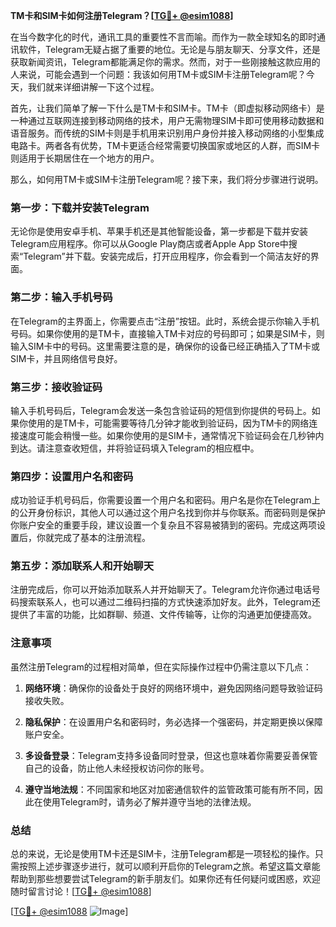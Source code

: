 **TM卡和SIM卡如何注册Telegram？[[TG💪+ @esim1088](https://t.me/s/esim1088)]**

在当今数字化的时代，通讯工具的重要性不言而喻。而作为一款全球知名的即时通讯软件，Telegram无疑占据了重要的地位。无论是与朋友聊天、分享文件，还是获取新闻资讯，Telegram都能满足你的需求。然而，对于一些刚接触这款应用的人来说，可能会遇到一个问题：我该如何用TM卡或SIM卡注册Telegram呢？今天，我们就来详细讲解一下这个过程。

首先，让我们简单了解一下什么是TM卡和SIM卡。TM卡（即虚拟移动网络卡）是一种通过互联网连接到移动网络的技术，用户无需物理SIM卡即可使用移动数据和语音服务。而传统的SIM卡则是手机用来识别用户身份并接入移动网络的小型集成电路卡。两者各有优势，TM卡更适合经常需要切换国家或地区的人群，而SIM卡则适用于长期居住在一个地方的用户。

那么，如何用TM卡或SIM卡注册Telegram呢？接下来，我们将分步骤进行说明。

### 第一步：下载并安装Telegram

无论你是使用安卓手机、苹果手机还是其他智能设备，第一步都是下载并安装Telegram应用程序。你可以从Google Play商店或者Apple App Store中搜索“Telegram”并下载。安装完成后，打开应用程序，你会看到一个简洁友好的界面。

### 第二步：输入手机号码

在Telegram的主界面上，你需要点击“注册”按钮。此时，系统会提示你输入手机号码。如果你使用的是TM卡，直接输入TM卡对应的号码即可；如果是SIM卡，则输入SIM卡中的号码。这里需要注意的是，确保你的设备已经正确插入了TM卡或SIM卡，并且网络信号良好。

### 第三步：接收验证码

输入手机号码后，Telegram会发送一条包含验证码的短信到你提供的号码上。如果你使用的是TM卡，可能需要等待几分钟才能收到验证码，因为TM卡的网络连接速度可能会稍慢一些。如果你使用的是SIM卡，通常情况下验证码会在几秒钟内到达。请注意查收短信，并将验证码填入Telegram的相应框中。

### 第四步：设置用户名和密码

成功验证手机号码后，你需要设置一个用户名和密码。用户名是你在Telegram上的公开身份标识，其他人可以通过这个用户名找到你并与你联系。而密码则是保护你账户安全的重要手段，建议设置一个复杂且不容易被猜到的密码。完成这两项设置后，你就完成了基本的注册流程。

### 第五步：添加联系人和开始聊天

注册完成后，你可以开始添加联系人并开始聊天了。Telegram允许你通过电话号码搜索联系人，也可以通过二维码扫描的方式快速添加好友。此外，Telegram还提供了丰富的功能，比如群聊、频道、文件传输等，让你的沟通更加便捷高效。

### 注意事项

虽然注册Telegram的过程相对简单，但在实际操作过程中仍需注意以下几点：

1. **网络环境**：确保你的设备处于良好的网络环境中，避免因网络问题导致验证码接收失败。
   
2. **隐私保护**：在设置用户名和密码时，务必选择一个强密码，并定期更换以保障账户安全。

3. **多设备登录**：Telegram支持多设备同时登录，但这也意味着你需要妥善保管自己的设备，防止他人未经授权访问你的账号。

4. **遵守当地法规**：不同国家和地区对加密通信软件的监管政策可能有所不同，因此在使用Telegram时，请务必了解并遵守当地的法律法规。

### 总结

总的来说，无论是使用TM卡还是SIM卡，注册Telegram都是一项轻松的操作。只需按照上述步骤逐步进行，就可以顺利开启你的Telegram之旅。希望这篇文章能帮助到那些想要尝试Telegram的新手朋友们。如果你还有任何疑问或困惑，欢迎随时留言讨论！[[TG💪+ @esim1088](https://t.me/s/esim1088)]

[[TG💪+ @esim1088](https://t.me/s/esim1088) ![Image](https://i.postimg.cc/4NQfJmqS/Snipaste-2025-05-13-00-14-12.png)]